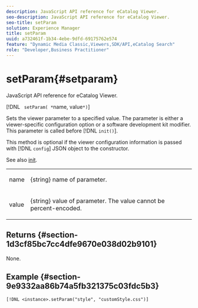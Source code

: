 ```yaml
---
description: JavaScript API reference for eCatalog Viewer.
seo-description: JavaScript API reference for eCatalog Viewer.
seo-title: setParam
solution: Experience Manager
title: setParam
uuid: a732461f-1b34-4ebe-9dfd-69175762e574
feature: "Dynamic Media Classic,Viewers,SDK/API,eCatalog Search"
role: "Developer,Business Practitioner"
---
```


# setParam{#setparam}

JavaScript API reference for eCatalog Viewer.

 [!DNL ` setParam( *`name, value`*)`]

Sets the viewer parameter to a specified value. The parameter is either a viewer-specific configuration option or a software development kit modifier. This parameter is called before [!DNL `init()`].

This method is optional if the viewer configuration information is passed with [!DNL `config`] JSON object to the constructor.

See also [init](../../../c-html5-s7-aem-asset-viewers/c-html5-20-ecatalog-viewer-about/c-html5-20-ecatalog-viewer-javascriptapiref/r-html5-ecatalog-viewer-20-javascriptapiref-init.md#reference-aee94dd92a28410784f7a1792e28683b).

<table id="table_896DFF34A68A403DB93A6D597461A573"> 
 <tbody> 
  <tr> 
   <td colname="col1"> <p> <span class="codeph"> <span class="varname"> name </span> </span> </p> </td> 
   <td colname="col2"> <p> <span class="codeph"> {string} </span> name of parameter. </p> </td> 
  </tr> 
  <tr> 
   <td colname="col1"> <p> <span class="codeph"> <span class="varname"> value </span> </span> </p> </td> 
   <td colname="col2"> <p> <span class="codeph"> {string} </span> value of parameter. The value cannot be percent-encoded. </p> </td> 
  </tr> 
 </tbody> 
</table>

## Returns {#section-1d3cf85bc7cc4dfe9670e038d02b9101}

None.

## Example {#section-9e9332aa86b74a5fb321375c03fdc5b3}

```
[!DNL <instance>.setParam("style", "customStyle.css")]
```

